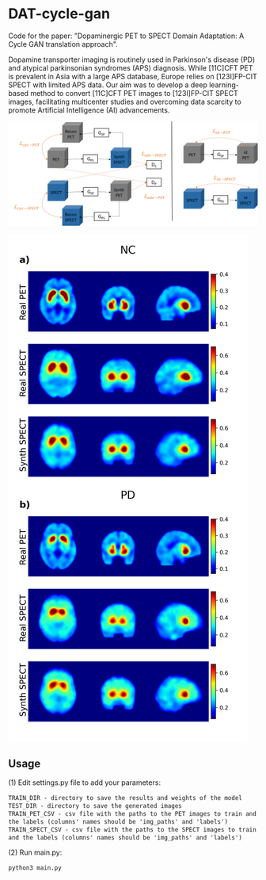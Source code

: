 # DAT-cycle-gan

Code for the paper: "Dopaminergic PET to SPECT Domain Adaptation: A Cycle GAN translation approach".


Dopamine transporter imaging is routinely used in Parkinson's disease (PD) and atypical parkinsonian syndromes (APS) diagnosis. 
While [11C]CFT PET is prevalent in Asia with a large APS database, Europe relies on [123I]FP-CIT SPECT with limited APS data. 
Our aim was to develop a deep learning-based method to convert [11C]CFT PET images to [123I]FP-CIT SPECT images, 
facilitating multicenter studies and overcoming data scarcity to promote Artificial Intelligence (AI) advancements.

![Our Cycle GAN model](https://github.com/lopes-leonor/DAT-cycle-gan/blob/main/images/figure1.png)


![Synthetic SPECT images](https://github.com/lopes-leonor/DAT-cycle-gan/blob/main/images/figure6.png)


## Usage

(1) Edit settings.py file to add your parameters:

    TRAIN_DIR - directory to save the results and weights of the model
    TEST_DIR - directory to save the generated images
    TRAIN_PET_CSV - csv file with the paths to the PET images to train and the labels (columns' names should be 'img_paths' and 'labels')
    TRAIN_SPECT_CSV - csv file with the paths to the SPECT images to train and the labels (columns' names should be 'img_paths' and 'labels')

(2) Run main.py:

    python3 main.py
